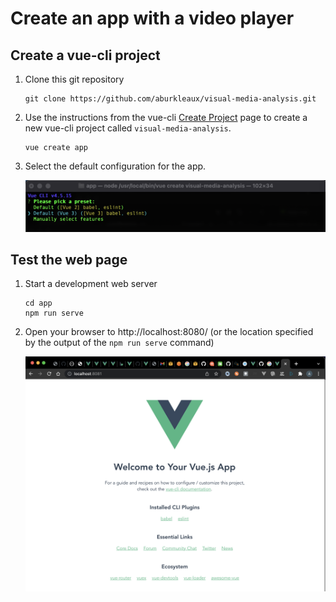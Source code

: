 # Create an app with a video player

## Create a vue-cli project

1. Clone this git repository

    ```
    git clone https://github.com/aburkleaux/visual-media-analysis.git
    ```

2. Use the instructions from the vue-cli [Create Project](https://cli.vuejs.org/guide/creating-a-project.html#vue-create) page to create a new vue-cli project called `visual-media-analysis`.

    ```
    vue create app
    ```

3. Select the default configuration for the app.

    ![select vue-cli default configuration Vue 3](../images/01-vue-cli-default.png)


## Test the web page

1. Start a development web server

    ```
    cd app
    npm run serve
    ```

2. Open your browser to http://localhost:8080/ (or the location specified by the output of the `npm run serve` command)

    ![vue hello world app](../images/01-vue-app.png)






